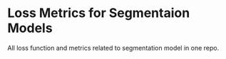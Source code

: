# Loss Metrics for Segmentaion Models
All loss function and metrics related to segmentation model in one repo.
